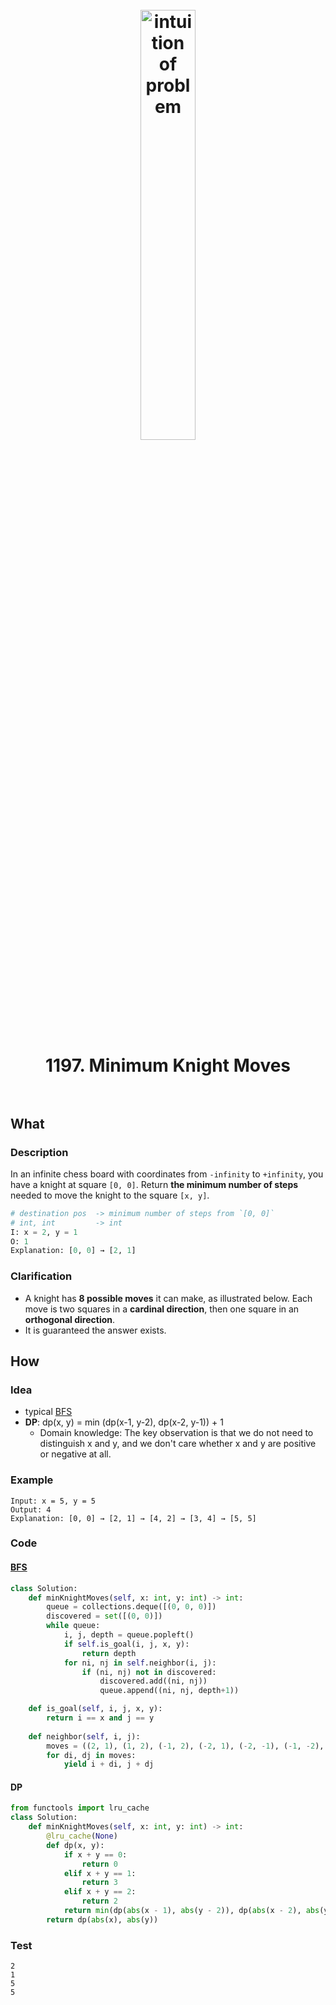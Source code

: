 <h1 align="center">
<br>
	<a href="https://leetcode.com/problems/minimum-knight-moves/">
  <img src="https://i.imgur.com/bj4He88.png" alt="intuition of problem" width=42%">
  </a>
  <br><br>
1197. Minimum Knight Moves  
  <br><br>
</h1>



## What

### Description

In an infinite chess board with coordinates from `-infinity` to `+infinity`, you have a knight at square `[0, 0]`. Return **the minimum number of steps** needed to move the knight to the square `[x, y]`. 

``` python
# destination pos  -> minimum number of steps from `[0, 0]`
# int, int         -> int 
I: x = 2, y = 1
O: 1
Explanation: [0, 0] → [2, 1]
```

### Clarification

* A knight has **8 possible moves** it can make, as illustrated below. Each move is two squares in a **cardinal direction**, then one square in an **orthogonal direction**.
* It is guaranteed the answer exists.



## How 

### Idea

* typical [BFS](https://www.wikiwand.com/en/Breadth-first_search)
* **DP**: dp(x, y) = min (dp(x-1, y-2), dp(x-2, y-1)) + 1
	* Domain knowledge: The key observation is that we do not need to distinguish x and y, and we don't care whether x and y are positive or negative at all.

 
### Example

```
Input: x = 5, y = 5
Output: 4
Explanation: [0, 0] → [2, 1] → [4, 2] → [3, 4] → [5, 5]
```

### Code
 
#### [BFS](https://www.wikiwand.com/en/Breadth-first_search)
 
``` python
class Solution:
    def minKnightMoves(self, x: int, y: int) -> int:
        queue = collections.deque([(0, 0, 0)])
        discovered = set([(0, 0)])
        while queue:
            i, j, depth = queue.popleft()
            if self.is_goal(i, j, x, y):
                return depth
            for ni, nj in self.neighbor(i, j):
                if (ni, nj) not in discovered: 
                    discovered.add((ni, nj))
                    queue.append((ni, nj, depth+1))

    def is_goal(self, i, j, x, y):
        return i == x and j == y
    
    def neighbor(self, i, j):
        moves = ((2, 1), (1, 2), (-1, 2), (-2, 1), (-2, -1), (-1, -2), (1, -2), (2, -1))
        for di, dj in moves:
            yield i + di, j + dj
```

#### DP 

``` python
from functools import lru_cache
class Solution:
    def minKnightMoves(self, x: int, y: int) -> int:
        @lru_cache(None)
        def dp(x, y):
            if x + y == 0:
                return 0
            elif x + y == 1:
                return 3
            elif x + y == 2:
                return 2
            return min(dp(abs(x - 1), abs(y - 2)), dp(abs(x - 2), abs(y - 1))) + 1
        return dp(abs(x), abs(y))
```

### Test

```
2
1
5
5
```